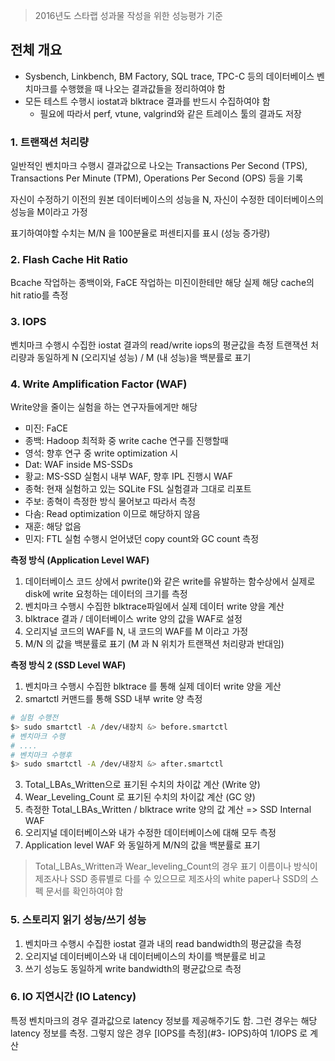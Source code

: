 > 2016년도 스타랩 성과물 작성을 위한 성능평가 기준

## 전체 개요

* Sysbench, Linkbench, BM Factory, SQL trace, TPC-C 등의 데이터베이스 벤치마크를 수행했을 때 나오는 결과값들을 정리하여야 함
* 모든 테스트 수행시 iostat과 blktrace 결과를 반드시 수집하여야 함
	* 필요에 따라서 perf, vtune, valgrind와 같은 트레이스 툴의 결과도 저장

### 1. 트랜잭션 처리량 

일반적인 벤치마크 수행시 결과값으로 나오는 Transactions Per Second (TPS), Transactions Per Minute (TPM), Operations Per Second (OPS) 등을 기록

자신이 수정하기 이전의 원본 데이터베이스의 성능을 N, 자신이 수정한 데이터베이스의 성능을 M이라고 가정

표기하여야할 수치는 M/N 을 100분율로 퍼센티지를 표시 (성능 증가량)

### 2. Flash Cache Hit Ratio

Bcache 작업하는 종백이와, FaCE 작업하는 미진이한테만 해당
실제 해당 cache의 hit ratio를 측정

### 3. IOPS
벤치마크 수행시 수집한 iostat 결과의 read/write iops의 평균값을 측정
트랜잭션 처리량과 동일하게 N (오리지널 성능) / M (내 성능)을 백분률로 표기

### 4. Write Amplification Factor (WAF)
Write양을 줄이는 실험을 하는 연구자들에게만 해당
- 미진: FaCE
- 종백: Hadoop 최적화 중 write cache 연구를 진행할때
- 영석: 향후 연구 중 write optimization 시
- Dat: WAF inside MS-SSDs
- 황교: MS-SSD 실험시 내부 WAF, 향후 IPL 진행시 WAF 
- 종혁: 현재 실험하고 있는 SQLite FSL 실험결과 그대로 리포트
- 주보: 종혁이 측정한 방식 물어보고 따라서 측정
- 다솜: Read optimization 이므로 해당하지 않음
- 재훈: 해당 없음
- 민지: FTL 실험 수행시 얻어냈던 copy count와 GC count 측정

**측정 방식 (Application Level WAF)**
1. 데이터베이스 코드 상에서 pwrite()와 같은 write를 유발하는 함수상에서 실제로 disk에 write 요청하는 데이터의 크기를 측정
2. 벤치마크 수행시 수집한 blktrace파일에서 실제 데이터 write 양을 계산
3. blktrace 결과 / 데이터베이스 write 양의 값을 WAF로 설정
4. 오리지널 코드의 WAF를 N, 내 코드의 WAF를 M 이라고 가정
5. M/N 의 값을 백분률로 표기 (M 과 N 위치가 트랜잭션 처리량과 반대임)

**측정 방식 2 (SSD Level WAF)**
1. 벤치마크 수행시 수집한 blktrace 를 통해 실제 데이터 write 양을 게산
2. smartctl 커맨드를 통해 SSD 내부 write 양 측정
```bash
# 실험 수행전
$> sudo smartctl -A /dev/내장치 &> before.smartctl
# 벤치마크 수행
# ....
# 벤치마크 수행후 
$> sudo smartctl -A /dev/내장치 &> after.smartctl
```
3. Total_LBAs_Written으로 표기된 수치의 차이값 계산 (Write 양)
4. Wear_Leveling_Count 로 표기된 수치의 차이값 계산 (GC 양)
5. 측정한 Total_LBAs_Written / blktrace write 양의 값 계산 => SSD Internal WAF
5. 오리지널 데이터베이스와 내가 수정한 데이터베이스에 대해 모두 측정
6. Application level WAF 와 동일하게 M/N의 값을 백분률로 표기
> Total_LBAs_Written과 Wear_leveling_Count의 경우 표기 이름이나 방식이 제조사나 SSD 종류별로 다를 수 있으므로 제조사의 white paper나 SSD의 스펙 문서를 확인하여야 함

### 5. 스토리지 읽기 성능/쓰기 성능

1. 벤치마크 수행시 수집한 iostat 결과 내의 read bandwidth의 평균값을 측정
2. 오리지널 데이터베이스와 내 데이터베이스의 차이를 백분률로 비교
3. 쓰기 성능도 동일하게 write bandwidth의 평균값으로 측정

### 6. IO 지연시간 (IO Latency)
특정 벤치마크의 경우 결과값으로 latency 정보를 제공해주기도 함. 그런 경우는 해당 latency 정보를 측정. 
그렇지 않은 경우 [IOPS를 측정](#3- IOPS)하여 1/IOPS 로 계산
